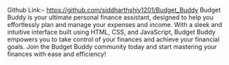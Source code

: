 Github Link:- https://github.com/siddharthshiv1201/Budget_Buddy
Budget Buddy is your ultimate personal finance assistant, designed to help you effortlessly plan and manage your expenses and income. With a sleek and intuitive interface built using HTML, CSS, and JavaScript, Budget Buddy empowers you to take control of your finances and achieve your financial goals.
Join the Budget Buddy community today and start mastering your finances with ease and efficiency!


